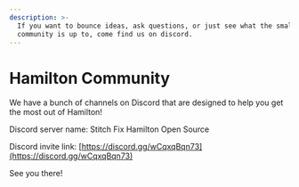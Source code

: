 ```yaml
---
description: >-
  If you want to bounce ideas, ask questions, or just see what the small
  community is up to, come find us on discord.
---
```


# Hamilton Community

We have a bunch of channels on Discord that are designed to help you get the most out of Hamilton!

Discord server name: Stitch Fix Hamilton Open Source

Discord invite link: [https://discord.gg/wCqxqBqn73](https://discord.gg/wCqxqBqn73)

See you there!

